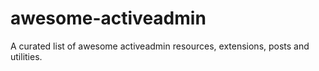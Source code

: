awesome-activeadmin
===================

A curated list of awesome activeadmin resources, extensions, posts and utilities.

